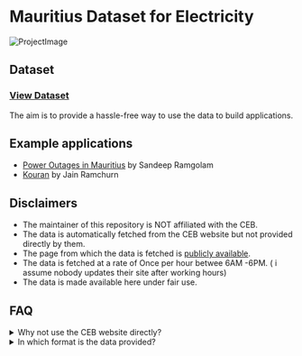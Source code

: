 # Mauritius Dataset for Electricity

![ProjectImage](https://github.com/MrSunshyne/mauritius-dataset-electricity/raw/main/public/images/electricity.png)

## Dataset

### [View Dataset](https://github.com/MrSunshyne/mauritius-dataset-electricity/blob/main/data/power-outages.json)

The aim is to provide a hassle-free way to use the data to build applications.

## Example applications

- [Power Outages in Mauritius](https://power-outages-mauritius.netlify.app/) by Sandeep Ramgolam
- [Kouran](https://github.com/k3ii/kouran) by Jain Ramchurn

## Disclaimers

- The maintainer of this repository is NOT affiliated with the CEB.
- The data is automatically fetched from the CEB website but not provided directly by them.
- The page from which the data is fetched is [publicly available](https://ceb.mu/customer-corner/power-outage-information).
- The data is fetched at a rate of Once per hour betwee 6AM -6PM. ( i assume nobody updates their site after working hours)
- The data is made available here under fair use.

## FAQ

<details>
  <summary>Why not use the CEB website directly?</summary>
  
- Although the data is available publicly and for free, it is not in a suitable open format that would enable developers or students to build applications reliably

- I encourage you to use the CEB website if you wish to

</details>

<details>
  <summary>In which format is the data provided?</summary>
  
- JSON
- The shape is as follows:

```js

{
  "district_name": [
    {
        "date": string, // "Le dimanche 13 mars 2022 de  09:30:00 à  13:00:00",
        "locality": string, // "TAMARIN",
        "streets": string, // "AVE DES MARLINS, AVE DES CAMPECHES, AVE DES BONITES ET UNE PARTIE DE BLACK ROCK ROAD",
        "district": string, // "blackriver",
        "from": date: //"2022-03-13T05:30:00.000Z",
        "to": date: //"2022-03-13T09:00:00.000Z",
        "id": md5: //"e562a818d6d27163396e3c0069fd51c9"
    },
    {
        ...
    }
  ]
}
```

</details>

